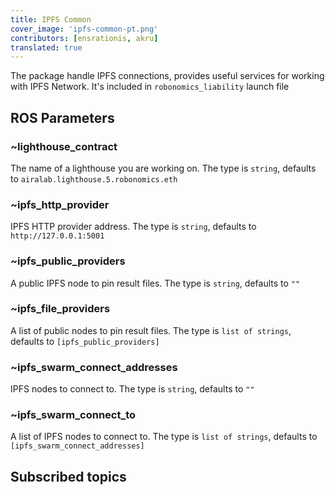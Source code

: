 ```yaml
---
title: IPFS Common
cover_image: 'ipfs-common-pt.png' 
contributors: [ensrationis, akru]
translated: true
---
```


The package handle IPFS connections, provides useful services for working with IPFS Network. 
It's included in `robonomics_liability` launch file

## ROS Parameters

### ~lighthouse_contract

The name of a lighthouse you are working on. The type is `string`, defaults to `airalab.lighthouse.5.robonomics.eth`

### ~ipfs_http_provider

IPFS HTTP provider address. The type is `string`, defaults to `http://127.0.0.1:5001`

### ~ipfs_public_providers

A public IPFS node to pin result files. The type is `string`, defaults to `""`

### ~ipfs_file_providers

A list of public nodes to pin result files. The type is `list of strings`, defaults to `[ipfs_public_providers]`

### ~ipfs_swarm_connect_addresses

IPFS nodes to connect to. The type is `string`, defaults to `""`

### ~ipfs_swarm_connect_to

A list of IPFS nodes to connect to. The type is `list of strings`, defaults to `[ipfs_swarm_connect_addresses]`

## Subscribed topics